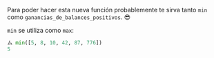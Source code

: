 Para poder hacer esta nueva función probablemente te sirva tanto `min` como `ganancias_de_balances_positivos`. :sunglasses:

`min` se utiliza como `max`:

```python
ム min([5, 8, 10, 42, 87, 776])
5
```
